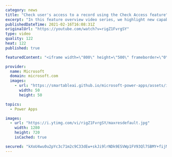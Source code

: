 ```yaml
---
category: news
title: "Check user's access to a record using the Check Access feature"
excerpt: "In this feature overview video series, we highlight new capabilities included in the latest update to Microsoft Power Apps.  This featured product update to Power Apps highlights check access, a new record level security feature admins can use to check and assign security roles.  Get the most out of"
publishedDateTime: 2021-02-16T16:08:31Z
originalUrl: "https://youtube.com/watch?v=rigZ1FvrgSY"
type: video
quality: 122
heat: 122
published: true

featuredContent: "<iframe width=\"800\" height=\"500\" frameborder=\"0\" src=\"https://www.youtube.com/embed/rigZ1FvrgSY\" allow=\"accelerometer; autoplay; encrypted-media; gyroscope; picture-in-picture\" allowfullscreen></iframe>"

provider:
  name: Microsoft
  domain: microsoft.com
  images:
    - url: "https://smartableai.github.io/microsoft-power-apps/assets/images/organizations/microsoft.com-50x50.jpg"
      width: 50
      height: 50

topics:
  - Power Apps

images:
  - url: "https://i.ytimg.com/vi/rigZ1FvrgSY/maxresdefault.jpg"
    width: 1280
    height: 720
    isCached: true

secured: "kXoU4wu0u2pYc3c71m2c9C33dEw+skJi9lrNDk9ESVWp1FV93Ql7SBMY+fijMycIxxojwtnqVPBE2/jo5kLHLdZelkw3KfhR4m36oI2FBsXKTYAjV+Ymzm31T7JhYujwB6RI8CG2KRkTrBW1ebPufpdDeXVb7PGgcjk+0b1f94FsigN9SZZ02fVioRVR2djdXggIllkYWZ3+gyVFJ8jWAlV8POiadimnJhW3jVLgcGclPJhDh5ykEUSa8quVgGzGeOtuZ0dLiQUXWTxJ9dbzjz273Pgj1iqiwU/3Z1zCoRZeapu+mbzySQG46/dHeN4WBn2J2qYeYZTTlEmqWLoHeW3HTGdXkRUdQ6IyFs4WKJpT0qwTUJqKtU7O2mynvTOvzf71nrWIK6bmeUZlTG2H9mlZglJyTXqHZNIRNswthHd4gxxIb60JTJot7ygNsVll;PF9BELiai5eLLPWelJvm1g=="
---
```


